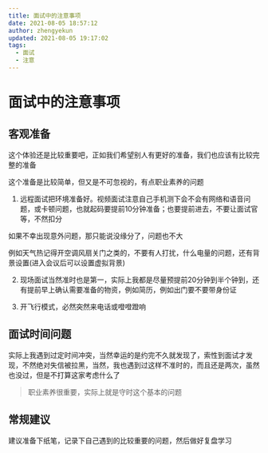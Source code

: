 ```yaml
---
title: 面试中的注意事项
date: 2021-08-05 18:57:12
author: zhengyekun
updated: 2021-08-05 19:17:02
tags: 
  - 面试
  - 注意
---
```

# 面试中的注意事项

## 客观准备

这个体验还是比较重要吧，正如我们希望别人有更好的准备，我们也应该有比较完整的准备

这个准备是比较简单，但又是不可忽视的，有点职业素养的问题

1. 远程面试把环境准备好。视频面试注意自己手机测下会不会有网络和语音问题，或卡顿问题，也就起码要提前10分钟准备；也要提前进去，不要让面试官等，不然扣分

  如果不幸出现意外问题，那只能说没缘分了，问题也不大

  例如天气热记得开空调风扇关门之类的，不要有人打扰，什么电量的问题，还有背景设置(进入会议后可以设置虚拟背景)

2. 现场面试当然准时也是第一，实际上我都是尽量预提前20分钟到半个钟到，还有提前早上确认需要准备的物资，例如简历，例如出门要不要带身份证

3. 开飞行模式，必然突然来电话或噔噔蹬响

## 面试时间问题

实际上我遇到过定时间冲突，当然幸运的是约完不久就发现了，索性到面试才发现，不然绝对失信被拉黑，当然，我也遇到过这样不准时的，而且还是两次，虽然也没过，但是不打算这家考虑什么了

> 职业素养很重要，实际上就是守时这个基本的问题

## 常规建议

建议准备下纸笔，记录下自己遇到的比较重要的问题，然后做好复盘学习

